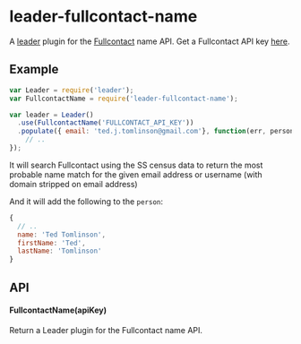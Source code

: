 
# leader-fullcontact-name

  A [leader](https://github.com/ivolo/leader) plugin for the [Fullcontact](https://fullcontact.com/) name API. Get a Fullcontact API key [here](http://developer.fullcontact.com/).

## Example

```js
var Leader = require('leader');
var FullcontactName = require('leader-fullcontact-name');

var leader = Leader()
  .use(FullcontactName('FULLCONTACT_API_KEY'))
  .populate({ email: 'ted.j.tomlinson@gmail.com'}, function(err, person) {
    // ..
});
```

It will search Fullcontact using the SS census data to return the most probable name match for the given email address or username (with domain stripped on email address)

And it will add the following to the `person`:

```js
{
  // ..
  name: 'Ted Tomlinson',
  firstName: 'Ted',
  lastName: 'Tomlinson'
}
```

## API

#### FullcontactName(apiKey)

  Return a Leader plugin for the Fullcontact name API.
